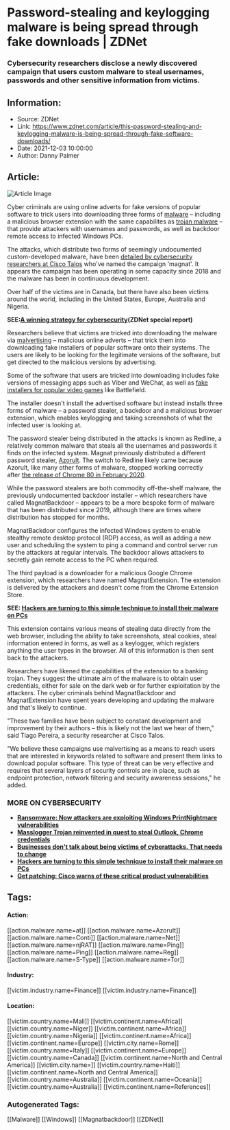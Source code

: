 # Password-stealing and keylogging malware is being spread through fake downloads | ZDNet
### Cybersecurity researchers disclose a newly discovered campaign that users custom malware to steal usernames, passwords and other sensitive information from victims.

## Information:
+ Source: ZDNet
+ Link: https://www.zdnet.com/article/this-password-stealing-and-keylogging-malware-is-being-spread-through-fake-software-downloads/
+ Date: 2021-12-03 10:00:00
+ Author: Danny Palmer


## Article:
![Article Image](https://www.zdnet.com/a/img/resize/f1fe43dcec91c99db28e0cc350db53ba4fec0e9f/2018/12/03/017fe9bd-fc01-4e76-a133-bc16cdbb3a29/hacker-hands-in-the-shadows-istock.jpg?width=770&height=578&fit=crop&auto=webp)

Cyber criminals are using online adverts for fake versions of popular software to trick users into downloading three forms of [malware](https://www.zdnet.com/article/what-is-malware-everything-you-need-to-know-about-viruses-trojans-and-malicious-software/) – including a malicious browser extension with the same capabilites as [trojan malware](https://www.zdnet.com/article/trojan-malware-the-hidden-cyber-threat-to-your-pc/) – that provide attackers with usernames and passwords, as well as backdoor remote access to infected Windows PCs.  

The attacks, which distribute two forms of seemingly undocumented custom-developed malware, have been [detailed by cybersecurity researchers at Cisco Talos](https://blog.talosintelligence.com/2021/12/magnat-campaigns-use-malvertising-to.html) who've named the campaign 'magnat'. It appears the campaign has been operating in some capacity since 2018 and the malware has been in continuous development.   


Over half of the victims are in Canada, but there have also been victims around the world, including in the United States, Europe, Australia and Nigeria. 

**SEE:**[**A winning strategy for cybersecurity**](http://www.zdnet.com/topic/a-winning-strategy-for-cybersecurity/#link=%7B%22role%22:%22standard%22,%22href%22:%22http://www.zdnet.com/topic/a-winning-strategy-for-cybersecurity/%22,%22target%22:%22_blank%22,%22absolute%22:%22%22,%22linkText%22:%22%3Cstrong%3EA%20winning%20strategy%20for%20cybersecurity%3C/strong%3E%22%7D)**(ZDNet special report)** 

Researchers believe that victims are tricked into downloading the malware via [malvertising](https://www.zdnet.com/article/this-password-stealing-windows-malware-is-distributed-via-ads-in-search-results/) – malicious online adverts – that trick them into downloading fake installers of popular software onto their systems. The users are likely to be looking for the legitimate versions of the software, but get directed to the malicious versions by advertising.  

Some of the software that users are tricked into downloading includes fake versions of messaging apps such as Viber and WeChat, as well as [fake installers for popular video games](https://www.zdnet.com/article/gaming-tools-backdoored-cheat-engines-are-now-new-weapons-in-cyberattacks/) like Battlefield.   

The installer doesn't install the advertised software but instead installs three forms of malware – a password stealer, a backdoor and a malicious browser extension, which enables keylogging and taking screenshots of what the infected user is looking at.  






The password stealer being distributed in the attacks is known as Redline, a relatively common malware that steals all the usernames and passwords it finds on the infected system. Magnat previously distributed a different password stealer, [Azorult](https://www.zdnet.com/article/coronavirus-themed-phishing-attacks-and-hacking-campaigns-are-on-the-rise/). The switch to Redline likely came because Azorult, like many other forms of malware, stopped working correctly after [the release of Chrome 80 in February 2020](https://www.zdnet.com/article/chrome-80-update-cripples-top-cybercrime-marketplace/).  

While the password stealers are both commodity off-the-shelf malware, the previously undocumented backdoor installer – which researchers have called MagnatBackdoor – appears to be a more bespoke form of malware that has been distributed since 2019, although there are times where distribution has stopped for months.  

MagnatBackdoor configures the infected Windows system to enable stealthy remote desktop protocol (RDP) access, as well as adding a new user and scheduling the system to ping a command and control server run by the attackers at regular intervals. The backdoor allows attackers to secretly gain remote access to the PC when required.  

The third payload is a downloader for a malicious Google Chrome extension, which researchers have named MagnatExtension. The extension is delivered by the attackers and doesn't come from the Chrome Extension Store. 

**SEE: [Hackers are turning to this simple technique to install their malware on PCs](https://www.zdnet.com/article/hackers-are-turning-to-this-simple-technique-to-install-their-malware-on-pcs/)** 

This extension contains various means of stealing data directly from the web browser, including the ability to take screenshots, steal cookies, steal information entered in forms, as well as a keylogger, which registers anything the user types in the browser. All of this information is then sent back to the attackers.   

Researchers have likened the capabilities of the extension to a banking trojan. They suggest the ultimate aim of the malware is to obtain user credentials, either for sale on the dark web or for further exploitation by the attackers. The cyber criminals behind MagnatBackdoor and MagnatExtension have spent years developing and updating the malware and that's likely to continue.  

"These two families have been subject to constant development and improvement by their authors – this is likely not the last we hear of them," said Tiago Pereira, a security researcher at Cisco Talos.  

"We believe these campaigns use malvertising as a means to reach users that are interested in keywords related to software and present them links to download popular software. This type of threat can be very effective and requires that several layers of security controls are in place, such as endpoint protection, network filtering and security awareness sessions," he added.  


###  **MORE ON CYBERSECURITY**

* [**Ransomware: Now attackers are exploiting Windows PrintNightmare vulnerabilities**](https://www.zdnet.com/article/ransomware-now-attackers-are-exploiting-windows-printnightmare-vulnerabilities/)
* [**Masslogger Trojan reinvented in quest to steal Outlook, Chrome credentials**](https://www.zdnet.com/article/masslogger-trojan-reinvented-to-steal-outlook-chrome-credentials/)
* [**Businesses don't talk about being victims of cyberattacks. That needs to change**](https://www.zdnet.com/article/businesses-dont-talk-about-being-victims-of-cyberattacks-that-needs-to-change/)
* [**Hackers are turning to this simple technique to install their malware on PCs**](https://www.zdnet.com/article/hackers-are-turning-to-this-simple-technique-to-install-their-malware-on-pcs/)
* [**Get patching: Cisco warns of these critical product vulnerabilities**](https://www.zdnet.com/article/get-patching-cisco-warns-of-these-critical-product-vulnerabilities/)





## Tags:

#### Action:
[[action.malware.name=at]] [[action.malware.name=Azorult]] [[action.malware.name=Conti]] [[action.malware.name=Net]] [[action.malware.name=njRAT]] [[action.malware.name=Ping]] [[action.malware.name=Ping]] [[action.malware.name=Reg]] [[action.malware.name=S-Type]] [[action.malware.name=Tor]]

#### Industry:
[[victim.industry.name=Finance]] [[victim.industry.name=Finance]]

#### Location:
[[victim.country.name=Mali]] [[victim.continent.name=Africa]] [[victim.country.name=Niger]] [[victim.continent.name=Africa]] [[victim.country.name=Nigeria]] [[victim.continent.name=Africa]] [[victim.continent.name=Europe]] [[victim.city.name=Rome]] [[victim.country.name=Italy]] [[victim.continent.name=Europe]] [[victim.country.name=Canada]] [[victim.continent.name=North and Central America]] [[victim.city.name=]] [[victim.country.name=Haiti]] [[victim.continent.name=North and Central America]] [[victim.country.name=Australia]] [[victim.continent.name=Oceania]] [[victim.country.name=Australia]] [[victim.continent.name=References]]

### Autogenerated Tags:
[[Malware]] [[Windows]] [[Magnatbackdoor]] [[ZDNet]]

